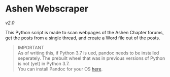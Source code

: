 # Ashen Webscraper

_v2.0_

This Python script is made to scan webpages of the Ashen Chapter forums, get the posts from a single thread, and create a Word file out of the posts. 

> IMPORTANT  
> As of writing this, if Python 3.7 is ued, pandoc needs to be installed seperately. The prebuilt wheel that was in previous versions of Python is not (yet) in Python 3.7.  
> You can install Pandoc for your OS [here](https://pypi.org/project/pypandoc/#installing-pandoc-manually).

